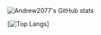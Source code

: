 ![Andrew2077's GitHub stats](https://github-readme-stats-git-master-andrew2077.vercel.app/api?username=Andrew2077&show_icons=true&theme=radical&&hide=contribs,prs&&count_private=true&&days=30)





<!-- dark, radical, merko, gruvbox, tokyonight, onedark, cobalt, synthwave, highcontrast, dracula -->
<!-- adding line space -->
<!-- <br> 
<br>
<br> 
<br>
 -->

<!-- more pins to profile -->
<!-- [![Readme Card](https://github-readme-stats.vercel.app/api/pin/?username=Andrew2077&repo=github-readme-stats&&theme=radical) -->


[![Top Langs](https://github-readme-stats-andrew2077.vercel.app/api/top-langs/?username=Andrew2077&layout=compact&&theme=radical)]



<!-- <a href="https://github.com/anuraghazra/github-readme-stats">
  <img align="center" src="https://github-readme-stats-git-master-andrew2077.vercel.app/api/pin/?username=anuraghazra&repo=github-readme-stats&&theme=radical&count_private=true"  />
</a>
<br>
<a href="https://github.com/anuraghazra/convoychat">
  <img align="center" src="https://github-readme-stats.vercel.app/api/pin/?username=anuraghazra&repo=convoychat&&theme=radical" />
</a> -->

<!-- [![Top Langs](https://github-readme-stats-git-master-andrew2077.vercel.app/api/top-langs/?username=andrew2077&langs_count=5&&theme=radical)] -->
    

<!-- github-readme-stats-git-master-andrew2077.vercel.app -->

<!-- github-readme-stats-self-ten.vercel.app -->

    

    
